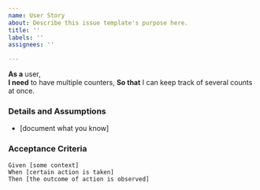 ```yaml
---
name: User Story
about: Describe this issue template's purpose here.
title: ''
labels: ''
assignees: ''

---
```


**As a** user,  
 **I need** to have multiple counters,
 **So that** I can keep track of several counts at once.  
   
 ### Details and Assumptions
 * [document what you know]
   
 ### Acceptance Criteria  
   
 ```gherkin
 Given [some context]
 When [certain action is taken]
 Then [the outcome of action is observed]
 ```
